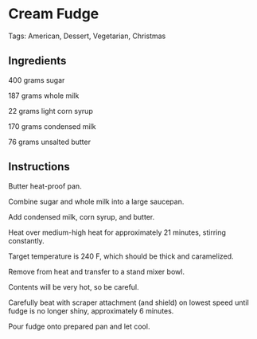 # Cream Fudge

Tags: American, Dessert, Vegetarian, Christmas



## Ingredients

400 grams sugar

187 grams whole milk

22 grams light corn syrup

170 grams condensed milk

76 grams unsalted butter



## Instructions

Butter heat-proof pan.

Combine sugar and whole milk into a large saucepan.

Add condensed milk, corn syrup, and butter.

Heat over medium-high heat for approximately 21 minutes, stirring constantly.

Target temperature is 240 F, which should be thick and caramelized.

Remove from heat and transfer to a stand mixer bowl.

Contents will be very hot, so be careful.

Carefully beat with scraper attachment (and shield) on lowest speed until fudge is no longer shiny, approximately 6 minutes.

Pour fudge onto prepared pan and let cool.
